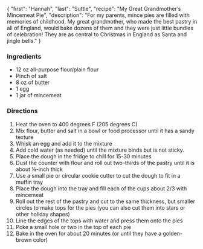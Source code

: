 {
    "first": "Hannah",
    "last": "Suttle",
    "recipe": "My Great Grandmother’s Mincemeat Pie",
    "description": "For my parents, mince pies are filled with memories of childhood. My great grandmother, who made the best pastry in all of England, would bake dozens of them and they were just little bundles of celebration! They are as central to Christmas in England as Santa and jingle bells."
}

<div class="ingredients">
        <h3>Ingredients</h3>
        <ul>
<li>12 oz all-purpose flour/plain flour</li>
<li>Pinch of salt</li>
<li>8 oz of butter</li>
<li>1 egg</li>
<li>1 jar of mincemeat</li>
        </ul>
      </div>
      <div class="directions">
        <h3>Directions</h3>
        <ol>
         <li>Heat the oven to 400 degrees F (205 degrees C)</li>
<li>Mix flour, butter and salt in a bowl or food processor until it has a sandy texture</li>
<li>Whisk an egg and add it to the mixture</li>
<li>Add cold water (as needed) until the mixture binds but is not sticky.</li>
<li>Place the dough in the fridge to chill for 15-30 minutes</li>
<li>Dust the counter with flour and roll out two-thirds of the pastry until it is about ⅛-inch thick</li>
<li>Use a small pie or circular cookie cutter to cut the dough to fit in a muffin tray</li>
<li>Place the dough into the tray and fill each of the cups about 2/3 with mincemeat</li>
<li>Roll out the rest of the pastry and cut to the same thickness, but smaller circles to make tops for the pies (you can also cut them into stars or other holiday shapes)</li>
<li>Line the edges of the tops with water and press them onto the pies</li>
<li>Poke a small hole or two in the top of each pie</li>
<li>Bake in the oven for about 20 minutes (or until they have a golden-brown color)</li>
        </ol>
      </div>
